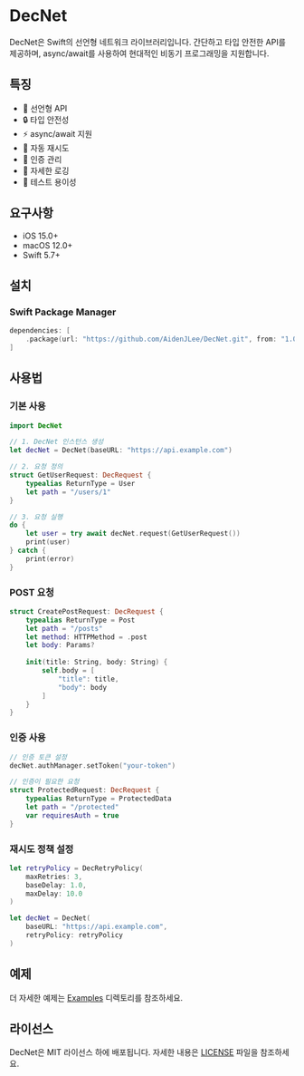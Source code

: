 # DecNet

DecNet은 Swift의 선언형 네트워크 라이브러리입니다. 간단하고 타입 안전한 API를 제공하며, async/await를 사용하여 현대적인 비동기 프로그래밍을 지원합니다.

## 특징

- 🎯 선언형 API
- 🔒 타입 안전성
- ⚡️ async/await 지원
- 🔄 자동 재시도
- 🔑 인증 관리
- 📝 자세한 로깅
- 🧪 테스트 용이성

## 요구사항

- iOS 15.0+
- macOS 12.0+
- Swift 5.7+

## 설치

### Swift Package Manager

```swift
dependencies: [
    .package(url: "https://github.com/AidenJLee/DecNet.git", from: "1.0.0")
]
```

## 사용법

### 기본 사용

```swift
import DecNet

// 1. DecNet 인스턴스 생성
let decNet = DecNet(baseURL: "https://api.example.com")

// 2. 요청 정의
struct GetUserRequest: DecRequest {
    typealias ReturnType = User
    let path = "/users/1"
}

// 3. 요청 실행
do {
    let user = try await decNet.request(GetUserRequest())
    print(user)
} catch {
    print(error)
}
```

### POST 요청

```swift
struct CreatePostRequest: DecRequest {
    typealias ReturnType = Post
    let path = "/posts"
    let method: HTTPMethod = .post
    let body: Params?
    
    init(title: String, body: String) {
        self.body = [
            "title": title,
            "body": body
        ]
    }
}
```

### 인증 사용

```swift
// 인증 토큰 설정
decNet.authManager.setToken("your-token")

// 인증이 필요한 요청
struct ProtectedRequest: DecRequest {
    typealias ReturnType = ProtectedData
    let path = "/protected"
    var requiresAuth = true
}
```

### 재시도 정책 설정

```swift
let retryPolicy = DecRetryPolicy(
    maxRetries: 3,
    baseDelay: 1.0,
    maxDelay: 10.0
)

let decNet = DecNet(
    baseURL: "https://api.example.com",
    retryPolicy: retryPolicy
)
```

## 예제

더 자세한 예제는 [Examples](Examples) 디렉토리를 참조하세요.

## 라이선스

DecNet은 MIT 라이선스 하에 배포됩니다. 자세한 내용은 [LICENSE](LICENSE) 파일을 참조하세요.
